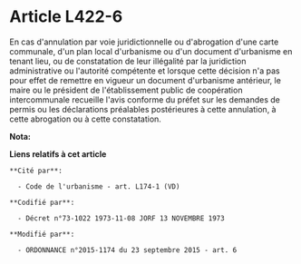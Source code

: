 # Article L422-6

En cas d'annulation par voie juridictionnelle ou d'abrogation d'une carte communale, d'un plan local d'urbanisme ou d'un
document d'urbanisme en tenant lieu, ou de constatation de leur illégalité par la juridiction administrative ou l'autorité
compétente et lorsque cette décision n'a pas pour effet de remettre en vigueur un document d'urbanisme antérieur, le maire ou
le président de l'établissement public de coopération intercommunale recueille l'avis conforme du préfet sur les demandes de
permis ou les déclarations préalables postérieures à cette annulation, à cette abrogation ou à cette constatation.

**Nota:**



**Liens relatifs à cet article**

	**Cité par**:

	  - Code de l'urbanisme - art. L174-1 (VD)

	**Codifié par**:

	  - Décret n°73-1022 1973-11-08 JORF 13 NOVEMBRE 1973

	**Modifié par**:

	  - ORDONNANCE n°2015-1174 du 23 septembre 2015 - art. 6
